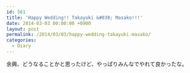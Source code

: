 ```yaml
---
id: 561
title: 'Happy Wedding!! Takayuki &#038; Masako!!!'
date: 2014-03-03 00:00:00 +0900
layout: post
permalink: /2014/03/03/happy-wedding-takayuki-masako/
categories:
  - Diary
---
```

余興、どうなることかと思ったけど、やっぱりみんなでやれて良かったな。
